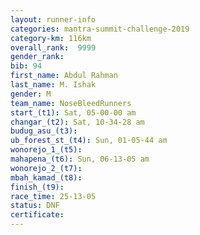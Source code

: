 ```yaml
---
layout: runner-info 
categories: mantra-summit-challenge-2019 
category-km: 116km 
overall_rank:  9999
gender_rank: 
bib: 94
first_name: Abdul Rahman
last_name: M. Ishak
gender: M
team_name: NoseBleedRunners
start_(t1): Sat, 05-00-00 am
changar_(t2): Sat, 10-34-28 am
budug_asu_(t3): 
ub_forest_st_(t4): Sun, 01-05-44 am
wonorejo_1_(t5): 
mahapena_(t6): Sun, 06-13-05 am
wonorejo_2_(t7): 
mbah_kamad_(t8): 
finish_(t9): 
race_time: 25-13-05
status: DNF
certificate: 
---
```

